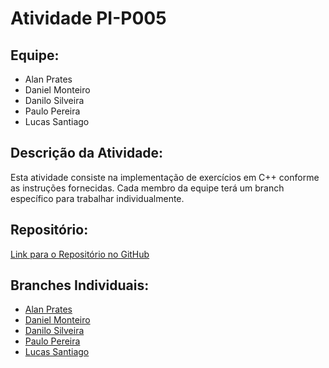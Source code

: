 # Atividade PI-P005

## Equipe:

- Alan Prates
- Daniel Monteiro
- Danilo Silveira
- Paulo Pereira
- Lucas Santiago

## Descrição da Atividade:

Esta atividade consiste na implementação de exercícios em C++ conforme as instruções fornecidas. Cada membro da equipe terá um branch específico para trabalhar individualmente.

## Repositório:

[Link para o Repositório no GitHub](https://github.com/AlanPrates/PI-P005)

## Branches Individuais:

- [Alan Prates](https://github.com/seu_nome/Atividade_PI-P005/tree/AlanPrates)
- [Daniel Monteiro](https://github.com/seu_nome/Atividade_PI-P005/tree/danielMonteiro)
- [Danilo Silveira](https://github.com/seu_nome/Atividade_PI-P005/tree/Danilo_Silveira)
- [Paulo Pereira](https://github.com/AlanPrates/PI-P005/tree/pauloMarques)
- [Lucas Santiago](https://github.com/seu_nome/Atividade_PI-P005/tree/Lucas_Santiago)

